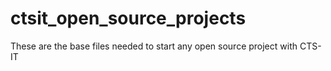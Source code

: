 # ctsit_open_source_projects
These are the base files needed to start any open source project with CTS-IT
